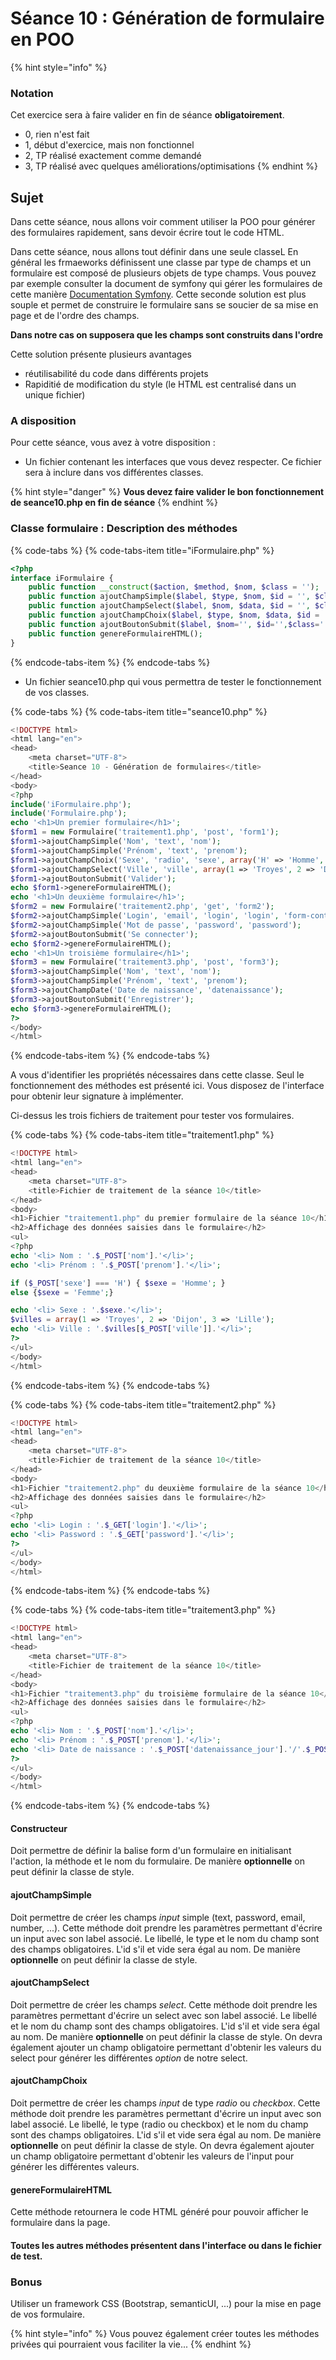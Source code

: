 # Séance 10 : Génération de formulaire en POO

{% hint style="info" %}
### Notation

Cet exercice sera à faire valider en fin de séance **obligatoirement**.

* 0, rien n'est fait
* 1, début d'exercice, mais non fonctionnel
* 2, TP réalisé exactement comme demandé
* 3, TP réalisé avec quelques améliorations/optimisations
{% endhint %}

## Sujet

Dans cette séance, nous allons voir comment utiliser la POO pour générer des formulaires rapidement, sans devoir écrire tout le code HTML.

Dans cette séance, nous allons tout définir dans une seule classeL En général les frmaeworks définissent une classe par type de champs et un formulaire est composé de plusieurs objets de type champs. Vous pouvez par exemple consulter la document de symfony qui gérer les formulaires de cette manière [Documentation Symfony](https://symfony.com/doc/current/reference/forms/types.html). Cette seconde solution est plus souple et permet de construire le formulaire sans se soucier de sa mise en page et de l'ordre des champs.

**Dans notre cas on supposera que les champs sont construits dans l'ordre**

Cette solution présente plusieurs avantages

* réutilisabilité du code dans différents projets
* Rapiditié de modification du style \(le HTML est centralisé dans un unique fichier\)

### A disposition

Pour cette séance, vous avez à votre disposition :

* Un fichier contenant les interfaces que vous devez respecter. Ce fichier sera à inclure dans vos différentes classes.

{% hint style="danger" %}
**Vous devez faire valider le bon fonctionnement de seance10.php en fin de séance**
{% endhint %}

### Classe formulaire : Description des méthodes

{% code-tabs %}
{% code-tabs-item title="iFormulaire.php" %}
```php
<?php
interface iFormulaire {
    public function __construct($action, $method, $nom, $class = '');
    public function ajoutChampSimple($label, $type, $nom, $id = '', $class = '');
    public function ajoutChampSelect($label, $nom, $data, $id = '', $class = '');
    public function ajoutChampChoix($label, $type, $nom, $data, $id = '', $class = '');
    public function ajoutBoutonSubmit($label, $nom='', $id='',$class='');
    public function genereFormulaireHTML();
}
```
{% endcode-tabs-item %}
{% endcode-tabs %}

* Un fichier seance10.php qui vous permettra de tester le fonctionnement de vos classes.

{% code-tabs %}
{% code-tabs-item title="seance10.php" %}
```php
<!DOCTYPE html>
<html lang="en">
<head>
    <meta charset="UTF-8">
    <title>Seance 10 - Génération de formulaires</title>
</head>
<body>
<?php
include('iFormulaire.php');
include('Formulaire.php');
echo '<h1>Un premier formulaire</h1>';
$form1 = new Formulaire('traitement1.php', 'post', 'form1');
$form1->ajoutChampSimple('Nom', 'text', 'nom');
$form1->ajoutChampSimple('Prénom', 'text', 'prenom');
$form1->ajoutChampChoix('Sexe', 'radio', 'sexe', array('H' => 'Homme', 'F' => 'Femme'));
$form1->ajoutChampSelect('Ville', 'ville', array(1 => 'Troyes', 2 => 'Dijon', 3 => 'Lille'));
$form1->ajoutBoutonSubmit('Valider');
echo $form1->genereFormulaireHTML();
echo '<h1>Un deuxième formulaire</h1>';
$form2 = new Formulaire('traitement2.php', 'get', 'form2');
$form2->ajoutChampSimple('Login', 'email', 'login', 'login', 'form-control');
$form2->ajoutChampSimple('Mot de passe', 'password', 'password');
$form2->ajoutBoutonSubmit('Se connecter');
echo $form2->genereFormulaireHTML();
echo '<h1>Un troisième formulaire</h1>';
$form3 = new Formulaire('traitement3.php', 'post', 'form3');
$form3->ajoutChampSimple('Nom', 'text', 'nom');
$form3->ajoutChampSimple('Prénom', 'text', 'prenom');
$form3->ajoutChampDate('Date de naissance', 'datenaissance');
$form3->ajoutBoutonSubmit('Enregistrer');
echo $form3->genereFormulaireHTML();
?>
</body>
</html>
```
{% endcode-tabs-item %}
{% endcode-tabs %}

A vous d'identifier les propriétés nécessaires dans cette classe. Seul le fonctionnement des méthodes est présenté ici. Vous disposez de l'interface pour obtenir leur signature à implémenter.

Ci-dessus les trois fichiers de traitement pour tester vos formulaires.

{% code-tabs %}
{% code-tabs-item title="traitement1.php" %}
```php
<!DOCTYPE html>
<html lang="en">
<head>
    <meta charset="UTF-8">
    <title>Fichier de traitement de la séance 10</title>
</head>
<body>
<h1>Fichier "traitement1.php" du premier formulaire de la séance 10</h1>
<h2>Affichage des données saisies dans le formulaire</h2>
<ul>
<?php
echo '<li> Nom : '.$_POST['nom'].'</li>';
echo '<li> Prénom : '.$_POST['prenom'].'</li>';

if ($_POST['sexe'] === 'H') { $sexe = 'Homme'; }
else {$sexe = 'Femme';}

echo '<li> Sexe : '.$sexe.'</li>';
$villes = array(1 => 'Troyes', 2 => 'Dijon', 3 => 'Lille');
echo '<li> Ville : '.$villes[$_POST['ville']].'</li>';
?>
</ul>
</body>
</html>
```
{% endcode-tabs-item %}
{% endcode-tabs %}

{% code-tabs %}
{% code-tabs-item title="traitement2.php" %}
```php
<!DOCTYPE html>
<html lang="en">
<head>
    <meta charset="UTF-8">
    <title>Fichier de traitement de la séance 10</title>
</head>
<body>
<h1>Fichier "traitement2.php" du deuxième formulaire de la séance 10</h1>
<h2>Affichage des données saisies dans le formulaire</h2>
<ul>
<?php
echo '<li> Login : '.$_GET['login'].'</li>';
echo '<li> Password : '.$_GET['password'].'</li>';
?>
</ul>
</body>
</html>
```
{% endcode-tabs-item %}
{% endcode-tabs %}

{% code-tabs %}
{% code-tabs-item title="traitement3.php" %}
```php
<!DOCTYPE html>
<html lang="en">
<head>
    <meta charset="UTF-8">
    <title>Fichier de traitement de la séance 10</title>
</head>
<body>
<h1>Fichier "traitement3.php" du troisième formulaire de la séance 10</h1>
<h2>Affichage des données saisies dans le formulaire</h2>
<ul>
<?php
echo '<li> Nom : '.$_POST['nom'].'</li>';
echo '<li> Prénom : '.$_POST['prenom'].'</li>';
echo '<li> Date de naissance : '.$_POST['datenaissance_jour'].'/'.$_POST['datenaissance_mois'].'/'.$_POST['datenaissance_annee'].'</li>';
?>
</ul>
</body>
</html>
```
{% endcode-tabs-item %}
{% endcode-tabs %}

#### Constructeur

Doit permettre de définir la balise form d'un formulaire en initialisant l'action, la méthode et le nom du formulaire. De manière **optionnelle** on peut définir la classe de style.

#### ajoutChampSimple

Doit permettre de créer les champs _input_ simple \(text, password, email, number, ...\). Cette méthode doit prendre les paramètres permettant d'écrire un input avec son label associé. Le libellé, le type et le nom du champ sont des champs obligatoires. L'id s'il et vide sera égal au nom. De manière **optionnelle** on peut définir la classe de style.

#### ajoutChampSelect

Doit permettre de créer les champs _select_. Cette méthode doit prendre les paramètres permettant d'écrire un select avec son label associé. Le libellé et le nom du champ sont des champs obligatoires. L'id s'il et vide sera égal au nom. De manière **optionnelle** on peut définir la classe de style. On devra également ajouter un champ obligatoire permettant d'obtenir les valeurs du select pour générer les différentes _option_ de notre select.

#### ajoutChampChoix

Doit permettre de créer les champs _input_ de type _radio_ ou _checkbox_. Cette méthode doit prendre les paramètres permettant d'écrire un input avec son label associé. Le libellé, le type \(radio ou checkbox\) et le nom du champ sont des champs obligatoires. L'id s'il et vide sera égal au nom. De manière **optionnelle** on peut définir la classe de style. On devra également ajouter un champ obligatoire permettant d'obtenir les valeurs de l'input pour générer les différentes valeurs.

#### genereFormulaireHTML

Cette méthode retournera le code HTML généré pour pouvoir afficher le formulaire dans la page.

#### Toutes les autres méthodes présentent dans l'interface ou dans le fichier de test.

### Bonus

Utiliser un framework CSS \(Bootstrap, semanticUI, ...\) pour la mise en page de vos formulaire.

{% hint style="info" %}
Vous pouvez également créer toutes les méthodes privées qui pourraient vous faciliter la vie...
{% endhint %}

